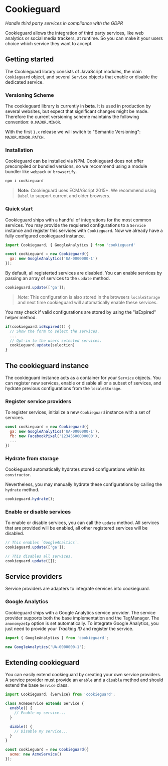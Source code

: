 # Cookieguard
*Handle third party services in compliance with the GDPR*

Cookieguard allows the integration of third party services, like web analytics or social media trackers, at runtime. So you can make it your users choice which service they want to accept. 

## Getting started
The Cookieguard library consists of JavaScript modules, the main `Cookieguard` object, and several `Service` objects that enable or disable the dedicated service.

### Versioning Scheme
The cookieguard library is currently in **beta**. It is used in production by several websites, but expect that significant changes might be made. Therefore the current versioning scheme maintains the following convention: `0.MAJOR.MINOR`.

With the first `1.x` release we will switch to "Semantic Versioning": `MAJOR.MINOR.PATCH`.

### Installation
Cookieguard can be installed via NPM. Cookieguard does not offer precompiled or bundled versions, so we recommend using a module bundler like `webpack` or `browserify`.  
```sh
npm i cookieguard
```

> **Note:**
> Cookieguard uses ECMAScript 2015+. We recommend using `Babel` to support current and older browsers.

### Quick start
Cookieguard ships with a handful of integrations for the most common services. You may provide the requiered configurations to a `Service` instance and register this services with `Cookieguard`. Now we already have a fully configured cookieguard instance.

```js
import Cookieguard, { GoogleAnalytics } from 'cookieguard'

const cookieguard = new Cookieguard({
  ga: new GoogleAnalytics('UA-0000000-1')
});
```
By default, all registerted services are disabled. You can enable services by passing an array of services to the `update` method. 

```js
cookieguard.update(['ga']);
```

> *Note:* This configuration is also stored in the browsers `localeStorage` and next time cookieguard will automatically enable these services.

You may check if valid configurations are stored by using the "isExpired" helper method.
```js
if(cookieguard.isExpired()) {
  // Show the form to select the services.
  ...
  // Opt-in to the users selected services.
  cookieguard.update(selection)
}
```


## The cookieguard instance
The cookieguard instance acts as a container for your `Service` objects. You can register new services, enable or disable all or a subset of services, and hydrate previous configurations from the `localeStorage`.

### Register service providers
To register services, initialize a new `Cookieguard` instance with a set of services.
```js
const cookieguard = new Cookieguard({
  ga: new GoogleAnalytics('UA-0000000-1'),
  fb: new FacebookPixel('12345600000000'),
  ...
})
```

### Hydrate from storage
Cookieguard automatically hydrates stored configurations within its `constructor`.

Nevertheless, you may manually hydrate these configurations by calling the `hydrate` method.

```js
cookieguard.hydrate();
```

### Enable or disable services
To enable or disable services, you can call the `update` method. All services that are provided will be enabled, all other registered services will be disabled.

```js
// This enables `GoogleAnaltics`.
cookieguard.update(['ga']);

// This disables all services.
cookieguard.update([]);
```

## Service providers
Service providers are adapters to integrate services into cookieguard.

### Google Analytics
Cookieguard ships with a Google Analytics service provider. The service provider supports both the base implementation and the TagManager. The `anonomyzeIp` option is set automatically. To integrate Google Analytics, you just need to provide your *Tracking ID* and register the service.
```js
import { GoogleAnalytics } from 'cookieguard';

new GoogleAnalytics('UA-0000000-1');
```

## Extending cookieguard
You can easily extend cookieguard by creating your own service providers. A service provider must provide an `enable` and a `disable` method and should extend the base `Service` class.

```js
import Cookieguard, {Service} from 'cookieguard';

class AcmeService extends Service {
  enable() {
    // Enable my service...
  }

  diable() {
    // Disable my service...
  }
}

const cookieguard = new Cookieguard({
  acme: new AcmeService()
});
```
